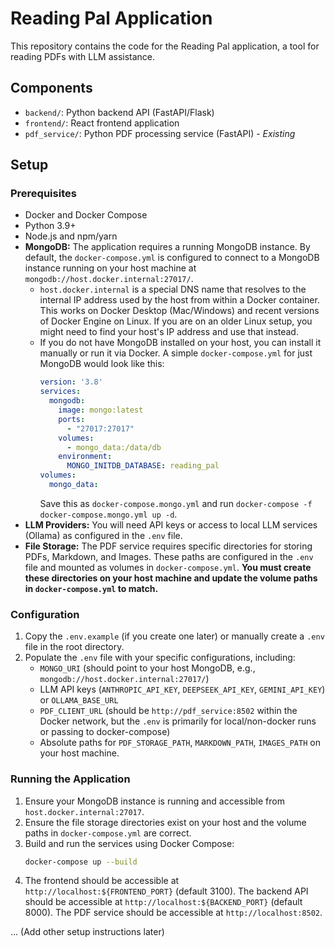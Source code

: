 # Reading Pal Application

This repository contains the code for the Reading Pal application, a tool for reading PDFs with LLM assistance.

## Components

- `backend/`: Python backend API (FastAPI/Flask)
- `frontend/`: React frontend application
- `pdf_service/`: Python PDF processing service (FastAPI) - *Existing*

## Setup

### Prerequisites

*   Docker and Docker Compose
*   Python 3.9+
*   Node.js and npm/yarn
*   **MongoDB:** The application requires a running MongoDB instance. By default, the `docker-compose.yml` is configured to connect to a MongoDB instance running on your host machine at `mongodb://host.docker.internal:27017/`.
    *   `host.docker.internal` is a special DNS name that resolves to the internal IP address used by the host from within a Docker container. This works on Docker Desktop (Mac/Windows) and recent versions of Docker Engine on Linux. If you are on an older Linux setup, you might need to find your host's IP address and use that instead.
    *   If you do not have MongoDB installed on your host, you can install it manually or run it via Docker. A simple `docker-compose.yml` for just MongoDB would look like this:
        ```yaml
        version: '3.8'
        services:
          mongodb:
            image: mongo:latest
            ports:
              - "27017:27017"
            volumes:
              - mongo_data:/data/db
            environment:
              MONGO_INITDB_DATABASE: reading_pal
        volumes:
          mongo_data:
        ```
        Save this as `docker-compose.mongo.yml` and run `docker-compose -f docker-compose.mongo.yml up -d`.
*   **LLM Providers:** You will need API keys or access to local LLM services (Ollama) as configured in the `.env` file.
*   **File Storage:** The PDF service requires specific directories for storing PDFs, Markdown, and Images. These paths are configured in the `.env` file and mounted as volumes in `docker-compose.yml`. **You must create these directories on your host machine and update the volume paths in `docker-compose.yml` to match.**

### Configuration

1.  Copy the `.env.example` (if you create one later) or manually create a `.env` file in the root directory.
2.  Populate the `.env` file with your specific configurations, including:
    *   `MONGO_URI` (should point to your host MongoDB, e.g., `mongodb://host.docker.internal:27017/`)
    *   LLM API keys (`ANTHROPIC_API_KEY`, `DEEPSEEK_API_KEY`, `GEMINI_API_KEY`) or `OLLAMA_BASE_URL`
    *   `PDF_CLIENT_URL` (should be `http://pdf_service:8502` within the Docker network, but the `.env` is primarily for local/non-docker runs or passing to docker-compose)
    *   Absolute paths for `PDF_STORAGE_PATH`, `MARKDOWN_PATH`, `IMAGES_PATH` on your host machine.

### Running the Application

1.  Ensure your MongoDB instance is running and accessible from `host.docker.internal:27017`.
2.  Ensure the file storage directories exist on your host and the volume paths in `docker-compose.yml` are correct.
3.  Build and run the services using Docker Compose:
    ```bash
    docker-compose up --build
    ```
4.  The frontend should be accessible at `http://localhost:${FRONTEND_PORT}` (default 3100).
    The backend API should be accessible at `http://localhost:${BACKEND_PORT}` (default 8000).
    The PDF service should be accessible at `http://localhost:8502`.

... (Add other setup instructions later)

